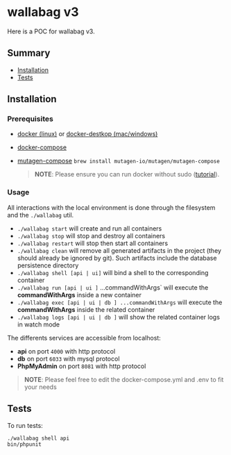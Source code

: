 # wallabag v3

Here is a POC for wallabag v3. 

## Summary

- [Installation](#installation)
- [Tests](#tests)

## Installation

### Prerequisites

-   [docker (linux)](https://docs.docker.com/install/linux/docker-ce/ubuntu/) or [docker-destkop (mac/windows)](https://www.docker.com/products/docker-desktop)
-   [docker-compose](https://docs.docker.com/compose/install/)
-   [mutagen-compose](https://mutagen.io/documentation/introduction/installation) `brew install mutagen-io/mutagen/mutagen-compose`

    > **NOTE**: Please ensure you can run docker without sudo ([tutorial](https://docs.docker.com/install/linux/linux-postinstall/)).

### Usage

All interactions with the local environment is done through the filesystem and the `./wallabag` util.

-   `./wallabag start` will create and run all containers
-   `./wallabag stop` will stop and destroy all containers
-   `./wallabag restart` will stop then start all containers
-   `./wallabag clean` will remove all generated artifacts in the project (they should already be ignored by git). Such artifacts include the database persistence directory
-   `./wallabag shell [api | ui]` will bind a shell to the corresponding container
-   `./wallabag run [api | ui ]` ...commandWithArgs` will execute the **commandWithArgs** inside a new container
-   `./wallabag exec [api | ui | db ] ...commandWithArgs` will execute the **commandWithArgs** inside the related container
-   `./wallabag logs [api | ui | db ]` will show the related container logs in watch mode

The differents services are accessible from localhost:

-   **api** on port `4000` with http protocol
-   **db** on port `6033` with mysql protocol
-   **PhpMyAdmin** on port `8081` with http protocol

> **NOTE**: Please feel free to edit the docker-compose.yml and .env to fit your needs

## Tests

To run tests:

```
./wallabag shell api
bin/phpunit
```
